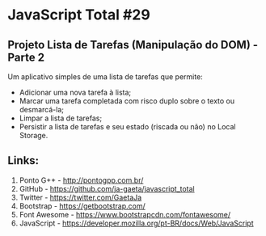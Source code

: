 # JavaScript Total #29

## Projeto Lista de Tarefas (Manipulação do DOM) - Parte 2

Um aplicativo simples de uma lista de tarefas que permite:

- Adicionar uma nova tarefa à lista;
- Marcar uma tarefa completada com risco duplo sobre o texto ou desmarcá-la;
- Limpar a lista de tarefas;
- Persistir a lista de tarefas e seu estado (riscada ou não) no Local Storage.

## Links:

1. Ponto G++ - http://pontogpp.com.br/
2. GitHub - https://github.com/ja-gaeta/javascript_total
3. Twitter - https://twitter.com/GaetaJa
4. Bootstrap - https://getbootstrap.com/
5. Font Awesome - https://www.bootstrapcdn.com/fontawesome/
6. JavaScript - https://developer.mozilla.org/pt-BR/docs/Web/JavaScript
